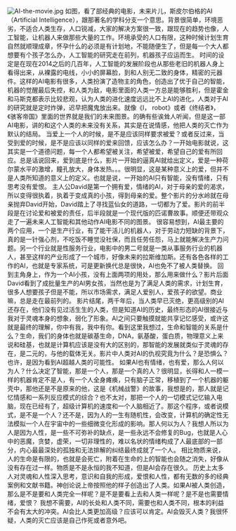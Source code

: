 ![AI-the-movie.jpg](http://upload-images.jianshu.io/upload_images/46495-15230d2122c5fe07.jpg)
如图，看了部经典的电影，未来片儿，斯皮尔伯格的AI（Artificial Intelligence），跟那著名的学科分支一个意思。背景很简单，环境恶劣，不适合人类生存，人口锐减，大家的解决方案很一致，跟现在的趋势也像，人工智能，让机器人来做那些大量的工作。环境承受的人口有限，这种时候计划生育自然就顺理成章，怀孕什么的必须是有计划地，不能随便生了，但是每一个大人都想要有个孩子怎么办，人工智能的研究走在前列，机器孩子应运而生。
时间的设定是在现在2014之后的几百年，人工智能的发展阶段也从那些老旧的机器人身上看得出来，从裸露的电线，小小的屏幕脸，到和人别无二致的身体，精密的元器件。这样的AI电影有很多，人类扮演了造物主的角色，创造出了优于自己的智能，机器的觉醒最后失控，和人类为敌，电影里面的人类一方总是能够胜利，但是霍金和马斯克都表示比较悲观，认为人类的进化速度远远比不上AI的进化，人类对于AI的研究就是定时炸弹，迟早把魔鬼放出来。就像《I， robot》或者《终结者》，《骇客帝国》里面的世界就是我们的未来图景。的确有些诶耸人听闻，但是这一部AI电影，讲的和这个人类的未来没有关系，其实是在说情感，他把人类的灭亡作为默认的结局。
当爱上一个人的时候，是不是应该同样要求被爱？或者反过来，当受到爱的时候，是不是应该以同样的爱来回馈，应该怎么办？一开始电影就说，这其实是一个道德问题，每一个人都希望被关注，希望被爱，希望自己的爱有所回应。总是话说回来，爱到底是什么，影片一开始的逼真AI就给出定义，爱是一种荷尔蒙水平的激增，瞳孔放大，身体发热。。。很明显，这是某种意义上的爱，但并不是人类所知道的意义上的定义。也就是说，一开始的AI只有智能，没有情绪，只有思考没有爱恨。
主人公David是第一个拥有爱，情绪的AI，对于母亲的爱的渴求，所以变得很执着，执着于变成真的小孩，得到母亲的爱。整个影片的分水岭就在母亲抛弃David开始，David踏上了寻找蓝仙女的道路，一切都为了爱。影片的前半段是在讨论爱和被爱的责任，后半段就是一个现代版的匹诺曹故事。顺便还带观众走了一遍未来人工智能和其他动作AI电影不同的图景。
很容易想到，AI最主要的两个应用，一个是生产行业，有了能干活儿的机器人，对于劳动力短缺的背景下，真的是一针强心剂，不吃饭不睡觉没社保，而且任劳任怨，马上就能解决生产力问题。另一个行业就是性服务行业，电影中的男二号就是一类从事服务行业的机器人，甚至这样的产业形成了一个城市，好像未来的拉斯维加斯。还有各色各样的工作的AI，也就是专家系统，可是更新换代总是很快，AI也免不了被人类替换。
回到主角身上，作为一个AI小孩，没有上面两项的用处，那么用来做什么？影片后面David看到了成批量生产的AI男女孩，当然也是为了满足人类的需求，计划生育，很多人想要孩子但是不能，所以市场需求，满足人爱别人，爱孩子的欲望。商业嘛，总是走在最前列的。
影片结尾，两千年后，当人类早已灭绝，更高级别的AI还存在，他们没有见过活生生的人类，但是知道AI的历史，最终形态的AI很接近与我对于灵魂本身的想象，弱化了形象。AI之间只要触摸就能共享记忆感受，或许这就是最终的理解，你中有我，我中有你。看到这里我想过，生命和智能的关系是什么？生命，我们的身体也就是碳基生命，DNA，氨基酸，蛋白质，物理意义上来说和硅基，也就是计算机应该是没有大的区别的，那智能的发展就类似于灵魂的存在，是二元的，与他的载体无关。影片中人类对AI的仇视究竟为什么？是恐惧么？也许，是因为看到AI超越人类的可能性。
如果AI也有情绪，也有爱，那么人何以为人？什么决定了智能，那是一个人，那是一个真的人？很明显，长得和人一模一样的机器肯定不是人，有一个人全身瘫痪，只有脑子正常，移植到了一个机器的躯壳中，那他还是不是原来的他，这是《机械战警》的故事，我想是的，那人就是记忆情感和一系列反应模式的综合？也不太对，那把一个人的一切模式记忆输入电脑，现在已经有了，超级计算机的速度和一个人脑相近了。那这个程序，或者说模式，是不是一个人？还不是，因为人的一生有随机性，会改变，计算机的确定性无法模拟一个人在宇宙中的一些细微变化形成的影响。那人何以为人？我想人所以为人是因为人性，是一些不可弥补的缺点，是一些永远不会修复的Bug，也就是人心中的恶魔，贪婪，虚荣，一切非理性的，难以名状的情绪构成了人最底部的一部分，内心最最深处的孤独和无法排解的纠结最终成就了一个人。
相比物质来说，人的生命是有限的，也就是会死亡，附着在生命的上的智能也会随之消失，好像从没有存在过一样。物质是不是永恒的我不知道，但是AI会存在很久。
历史上太多人对灵魂和人性深入思考，意识和自我的形成，爱恨和人性，都有无数的多的经典案例和文献书籍。神创论说上帝按照他的样子创造出了人类。如果AI被人类创造，那么是不是要和人类完全一样呢？是不是要看上去和人类一样呢？是不是也需要情绪，爱恨？
我想不需要，AI的长处和人类不同，需要也和人类不同，根本的利益不会有太大的冲突。AI会比人类更加高级？应该可以肯定。AI会毁灭人类？我很怀疑，人类的灭亡应该是自己作死或者意外吧。

